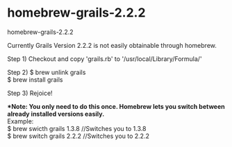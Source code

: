 homebrew-grails-2.2.2
=====================

homebrew-grails-2.2.2

Currently Grails Version 2.2.2 is not easily obtainable through homebrew.

Step 1)
Checkout and copy 'grails.rb' to '/usr/local/Library/Formula/'

Step 2)
$ brew unlink grails<br/>
$ brew install grails

Step 3)
Rejoice!


<b>*Note: You only need to do this once. Homebrew lets you switch between already installed versions easily.</b><br/>
Example:<br/>
$ brew swicth grails 1.3.8 //Switches you to 1.3.8<br/>
$ brew switch grails 2.2.2 //Switches you to 2.2.2